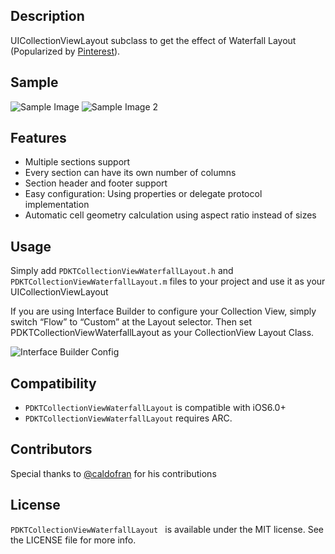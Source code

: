 ## Description

UICollectionViewLayout subclass to get the effect of Waterfall Layout (Popularized by [Pinterest](http://www.pinterest.com/)).

## Sample

![Sample Image](https://raw.github.com/Produkt/PDKTCollectionViewWaterfallLayout/master/readme/demopic1.png)
![Sample Image 2](https://raw.github.com/Produkt/PDKTCollectionViewWaterfallLayout/master/readme/demopic2.png)

## Features

- Multiple sections support
- Every section can have its own number of columns
- Section header and footer support
- Easy configuration: Using properties or delegate protocol implementation
- Automatic cell geometry calculation using aspect ratio instead of sizes

## Usage

Simply add ```PDKTCollectionViewWaterfallLayout.h``` and ```PDKTCollectionViewWaterfallLayout.m``` files to your project and use it as your UICollectionViewLayout

If you are using Interface Builder to configure your Collection View, simply switch “Flow” to “Custom” at the Layout selector. Then set PDKTCollectionViewWaterfallLayout as your CollectionView Layout Class.

![Interface Builder Config](https://raw.github.com/Produkt/PDKTCollectionViewWaterfallLayout/master/readme/ibconfig.png)


## Compatibility
- ```PDKTCollectionViewWaterfallLayout``` is compatible with iOS6.0+
- ```PDKTCollectionViewWaterfallLayout``` requires ARC.

## Contributors

Special thanks to [@caldofran](https://github.com/caldofran) for his contributions

## License
`PDKTCollectionViewWaterfallLayout ` is available under the MIT license. See the LICENSE file for more info.
